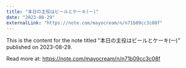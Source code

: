 ```yaml
---
title: "本日の主役はビールとケーキ(一)"
date: "2023-08-29"
externalLink: "https://note.com/mayocream/n/n71b09cc3c08f"
---
```


This is the content for the note titled "本日の主役はビールとケーキ(一)" published on 2023-08-29.

Read more at: https://note.com/mayocream/n/n71b09cc3c08f

